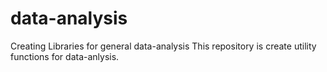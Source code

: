 # data-analysis
Creating Libraries for general data-analysis
This repository is create utility functions for data-anlysis. 
